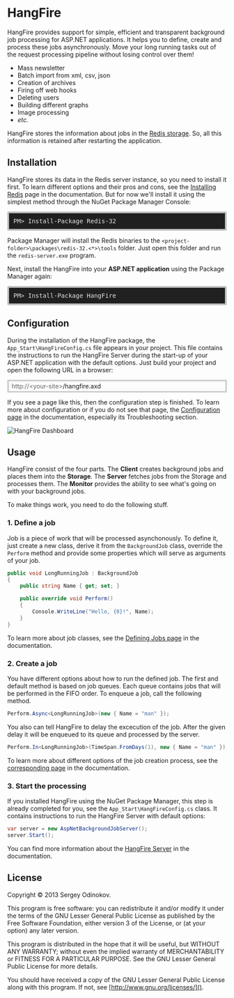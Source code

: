 HangFire
=========

HangFire provides support for simple, efficient and transparent background job processing for ASP.NET applications. It helps you to define, create and process these jobs asynchronously. Move your long running tasks out of the request processing pipeline without losing control over them!

- Mass newsletter
- Batch import from xml, csv, json
- Creation of archives
- Firing off web hooks
- Deleting users
- Building different graphs
- Image processing
- *etc.*

HangFire stores the information about jobs in the [Redis storage](http://redis.io). So, all this information is retained after restarting the application.

Installation
-------------

HangFire stores its data in the Redis server instance, so you need to install it first. To learn different options and their pros and cons, see the [Installing Redis]() page in the documentation. But for now we'll install it using the simplest method through the NuGet Package Manager Console:

<pre style="background-color: #202020;border: 4px solid silver;border-radius: 3px;color: #E2E2E2;display: block;padding: 10px;">PM> Install-Package Redis-32</pre>

Package Manager will install the Redis binaries to the `<project-folder>\packages\redis-32.<*>\tools` folder. Just open this folder and run the `redis-server.exe` program.

Next, install the HangFire into your **ASP.NET application** using the Package Manager again:

<pre style="background-color: #202020;border: 4px solid silver;border-radius: 3px;color: #E2E2E2;display: block;padding: 10px;">PM> Install-Package HangFire</pre>

Configuration
--------------

During the installation of the HangFire package, the `App_Start\HangFireConfig.cs` file appears in your project. This file contains the instructions to run the HangFire Server during the start-up of your ASP.NET application with the default options. Just build your project and open the following URL in a browser:

<div style="border-radius: 0;border:solid 3px #ccc;background-color:#fcfcfc;box-shadow: 1px 1px 1px #ddd inset, 1px 1px 1px #eee;padding:3px 7px;">
<span style="color: #666;">http://&lt;your-site&gt;</span>/hangfire.axd
</div>

If you see a page like this, then the configuration step is finished. To learn more about configuration or if you do not see that page, the [Configuration page]() in the documentation, especially its Troubleshooting section.

![HangFire Dashboard](https://github.com/odinserj/hangfire/raw/master/Examples/dashboard_min.png)

Usage
------

HangFire consist of the four parts. The **Client** creates background jobs and places them into the **Storage**. The **Server** fetches jobs from the Storage and processes them. The **Monitor** provides the ability to see what's going on with your background jobs.

To make things work, you need to do the following stuff.

### 1. Define a job

Job is a piece of work that will be processed asynchonously. To define it, just create a new class, derive it from the `BackgroundJob` class, override the `Perform` method and provide some properties which will serve as arguments of your job.

```csharp
public void LongRunningJob : BackgroundJob
{
    public string Name { get; set; }

    public override void Perform()
    {
        Console.WriteLine("Hello, {0}!", Name);
    }
}
```

To learn more about job classes, see the [Defining Jobs page]() in the documentation.

### 2. Create a job

You have different options about how to run the defined job. The first and default method is based on job queues. Each queue contains jobs that will be performed in the FIFO order. To enqueue a job, call the following method.

```csharp
Perform.Async<LongRunningJob>(new { Name = "man" });
```

You also can tell HangFire to delay the excecution of the job. After the given delay it will be enqueued to its queue and processed by the server.

```csharp
Perform.In<LongRunningJob>(TimeSpan.FromDays(1), new { Name = "man" });
```

To learn more about different options of the job creation process, see the [corresponding page]() in the documentation.

### 3. Start the processing

If you installed HangFire using the NuGet Package Manager, this step is already completed for you, see the `App_Start\HangFireConfig.cs` class. It contains instructions to run the HangFire Server with default options:

```csharp
var server = new AspNetBackgroundJobServer();
server.Start();
```

You can find more information about the [HangFire Server]() in the documentation.

License
--------

Copyright © 2013 Sergey Odinokov.

This program is free software: you can redistribute it and/or modify
it under the terms of the GNU Lesser General Public License as published by
the Free Software Foundation, either version 3 of the License, or
(at your option) any later version.

This program is distributed in the hope that it will be useful,
but WITHOUT ANY WARRANTY; without even the implied warranty of
MERCHANTABILITY or FITNESS FOR A PARTICULAR PURPOSE.  See the
GNU Lesser General Public License for more details.

You should have received a copy of the GNU Lesser General Public License
along with this program.  If not, see [http://www.gnu.org/licenses/]().
